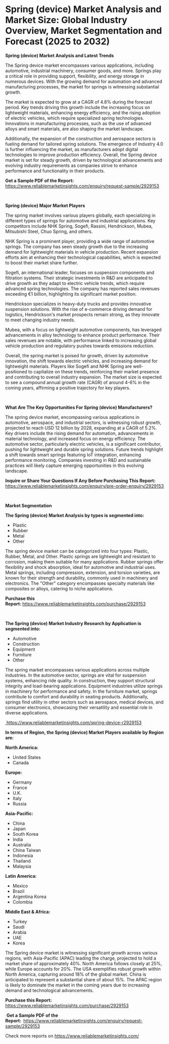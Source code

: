 <p><h1>Spring (device) Market Analysis and Market Size: Global Industry Overview, Market Segmentation and Forecast (2025 to 2032)</h1></p><p><strong>Spring (device) Market Analysis and Latest Trends</strong></p>
<p><p>The Spring device market encompasses various applications, including automotive, industrial machinery, consumer goods, and more. Springs play a critical role in providing support, flexibility, and energy storage in numerous devices. With the growing demand for automation and advanced manufacturing processes, the market for springs is witnessing substantial growth.</p><p>The market is expected to grow at a CAGR of 4.8% during the forecast period. Key trends driving this growth include the increasing focus on lightweight materials, enhancing energy efficiency, and the rising adoption of electric vehicles, which require specialized spring technologies. Innovations in manufacturing processes, such as the use of advanced alloys and smart materials, are also shaping the market landscape.</p><p>Additionally, the expansion of the construction and aerospace sectors is fueling demand for tailored spring solutions. The emergence of Industry 4.0 is further influencing the market, as manufacturers adopt digital technologies to improve production efficiency. Overall, the Spring device market is set for steady growth, driven by technological advancements and evolving industry requirements as companies strive to enhance performance and functionality in their products.</p></p>
<p><strong>Get a Sample PDF of the Report:&nbsp;</strong> <a href="https://www.reliablemarketinsights.com/enquiry/request-sample/2929153?utm_campaign=3005&utm_medium=2&utm_source=Github&utm_content=ia&utm_term=12032025&utm_id=spring-device">https://www.reliablemarketinsights.com/enquiry/request-sample/2929153</a></p>
<p>&nbsp;</p>
<p><strong>Spring (device) Major Market Players</strong></p>
<p><p>The spring market involves various players globally, each specializing in different types of springs for automotive and industrial applications. Key competitors include NHK Spring, Sogefi, Rassini, Hendrickson, Mubea, Mitsubishi Steel, Chuo Spring, and others.</p><p>NHK Spring is a prominent player, providing a wide range of automotive springs. The company has seen steady growth due to the increasing demand for lightweight materials in vehicle production. Recent expansion efforts aim at enhancing their technological capabilities, which is expected to boost their market share further.</p><p>Sogefi, an international leader, focuses on suspension components and filtration systems. Their strategic investments in R&D are anticipated to drive growth as they adapt to electric vehicle trends, which require advanced spring technologies. The company has reported sales revenues exceeding €1 billion, highlighting its significant market position.</p><p>Hendrickson specializes in heavy-duty trucks and provides innovative suspension solutions. With the rise of e-commerce driving demand for logistics, Hendrickson's market prospects remain strong, as they innovate to meet changing industry needs.</p><p>Mubea, with a focus on lightweight automotive components, has leveraged advancements in alloy technology to enhance product performance. Their sales revenues are notable, with performance linked to increasing global vehicle production and regulatory pushes towards emissions reduction.</p><p>Overall, the spring market is poised for growth, driven by automotive innovation, the shift towards electric vehicles, and increasing demand for lightweight materials. Players like Sogefi and NHK Spring are well-positioned to capitalize on these trends, reinforcing their market presence and contributing to overall industry expansion. The market size is expected to see a compound annual growth rate (CAGR) of around 4-6% in the coming years, affirming a positive trajectory for key players.</p></p>
<p>&nbsp;</p>
<p><strong>What Are The Key Opportunities For Spring (device) Manufacturers?</strong></p>
<p><p>The spring device market, encompassing various applications in automotive, aerospace, and industrial sectors, is witnessing robust growth, projected to reach USD 12 billion by 2028, expanding at a CAGR of 5.2%. Key drivers include the rising demand for automation, advancements in material technology, and increased focus on energy efficiency. The automotive sector, particularly electric vehicles, is a significant contributor, pushing for lightweight and durable spring solutions. Future trends highlight a shift towards smart springs featuring IoT integration, enhancing performance monitoring. Companies investing in R&D and sustainable practices will likely capture emerging opportunities in this evolving landscape.</p></p>
<p><strong>Inquire or Share Your Questions If Any Before Purchasing This Report:</strong> <a href="https://www.reliablemarketinsights.com/enquiry/pre-order-enquiry/2929153?utm_campaign=3005&utm_medium=2&utm_source=Github&utm_content=ia&utm_term=12032025&utm_id=spring-device">https://www.reliablemarketinsights.com/enquiry/pre-order-enquiry/2929153</a></p>
<p>&nbsp;</p>
<p><strong>Market Segmentation</strong></p>
<p><strong>The Spring (device) Market Analysis by types is segmented into:</strong></p>
<p><ul><li>Plastic</li><li>Rubber</li><li>Metal</li><li>Other</li></ul></p>
<p><p>The spring device market can be categorized into four types: Plastic, Rubber, Metal, and Other. Plastic springs are lightweight and resistant to corrosion, making them suitable for many applications. Rubber springs offer flexibility and shock absorption, ideal for automotive and industrial uses. Metal springs, including compression, extension, and torsion varieties, are known for their strength and durability, commonly used in machinery and electronics. The "Other" category encompasses specialty materials like composites or alloys, catering to niche applications.</p></p>
<p><strong>Purchase this Report:&nbsp;</strong><a href="https://www.reliablemarketinsights.com/purchase/2929153?utm_campaign=3005&utm_medium=2&utm_source=Github&utm_content=ia&utm_term=12032025&utm_id=spring-device">https://www.reliablemarketinsights.com/purchase/2929153</a></p>
<p>&nbsp;</p>
<p><strong>The Spring (device) Market Industry Research by Application is segmented into:</strong></p>
<p><ul><li>Automotive</li><li>Construction</li><li>Equipment</li><li>Furniture</li><li>Other</li></ul></p>
<p><p>The spring market encompasses various applications across multiple industries. In the automotive sector, springs are vital for suspension systems, enhancing ride quality. In construction, they support structural integrity and load-bearing applications. Equipment industries utilize springs in machinery for performance and safety. In the furniture market, springs contribute to comfort and durability in seating products. Additionally, springs find utility in other sectors such as aerospace, medical devices, and consumer electronics, showcasing their versatility and essential role in diverse applications.</p></p>
<p><a href="https://www.reliablemarketinsights.com/spring-device-r2929153?utm_campaign=3005&utm_medium=2&utm_source=Github&utm_content=ia&utm_term=12032025&utm_id=spring-device">&nbsp;https://www.reliablemarketinsights.com/spring-device-r2929153</a></p>
<p><strong>In terms of Region, the Spring (device) Market Players available by Region are:</strong></p>
<p>
    <p> <strong> North America: </strong>
        <ul>
            <li>United States</li>
            <li>Canada</li>
        </ul>
        </p> 
    <p> <strong> Europe: </strong>
        <ul>
            <li>Germany</li>
            <li>France</li>
            <li>U.K.</li>
            <li>Italy</li>
            <li>Russia</li>
        </ul>
        </p> 
    <p> <strong> Asia-Pacific: </strong>
        <ul>
            <li>China</li>
            <li>Japan</li>
            <li>South Korea</li>
            <li>India</li>
            <li>Australia</li>
            <li>China Taiwan</li>
            <li>Indonesia</li>
            <li>Thailand</li>
            <li>Malaysia</li>
        </ul>
        </p> 
    <p> <strong> Latin America: </strong>
        <ul>
            <li>Mexico</li>
            <li>Brazil</li>
            <li>Argentina Korea</li>
            <li>Colombia</li>
        </ul>
        </p> 
    <p> <strong> Middle East & Africa: </strong>
        <ul>
            <li>Turkey</li>
            <li>Saudi</li>
            <li>Arabia</li>
            <li>UAE</li>
            <li>Korea</li>
        </ul>
    </p>
    </p>
<p><p>The Spring device market is witnessing significant growth across various regions, with Asia-Pacific (APAC) leading the charge, projected to hold a market share of approximately 40%. North America follows closely at 25%, while Europe accounts for 20%. The USA exemplifies robust growth within North America, capturing around 18% of the global market. China is anticipated to represent a substantial share of about 15%. The APAC region is likely to dominate the market in the coming years due to increasing demand and technological advancements.</p></p>
<p><strong>Purchase this Report: </strong><a href="https://www.reliablemarketinsights.com/purchase/2929153?utm_campaign=3005&utm_medium=2&utm_source=Github&utm_content=ia&utm_term=12032025&utm_id=spring-device">https://www.reliablemarketinsights.com/purchase/2929153</a></p>
<p>&nbsp;<strong>Get a Sample PDF of the Report:&nbsp;&nbsp;</strong><a href="https://www.reliablemarketinsights.com/enquiry/request-sample/2929153?utm_campaign=3005&utm_medium=2&utm_source=Github&utm_content=ia&utm_term=12032025&utm_id=spring-device">https://www.reliablemarketinsights.com/enquiry/request-sample/2929153</a></p>
<p><strong></strong></p>
<p>Check more reports on <a href="https://www.reliablemarketinsights.com/?utm_campaign=3005&utm_medium=2&utm_source=Github&utm_content=ia&utm_term=12032025&utm_id=spring-device">https://www.reliablemarketinsights.com/</a></p>